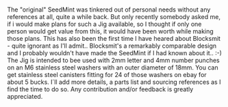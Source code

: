 ### 
The "original" SeedMint was tinkered out of personal needs without any references at all, quite a while back. 
But only recently somebody asked me, if i would make plans for such a Jig available, so I thought if only one person would get value from this, it would have been worth while making those plans. This has also been the first time I have heared about Blocksmit - quite ignorant as I'll admit..
Blocksmit's a remarkably comparable design and I probably wouldn't have made the SeedMint if I had known about it.. :-)
The Jig is intended to bee used with 2mm letter and 4mm number punches on an M6 stainless steel washers with an outer diameter of 18mm.
You can get stainless steel canisters fitting for 24 of those washers on ebay for about 5 bucks.
I´ll add more details, a parts list and sourcing references as I find the time to do so. 
Any contribution and/or feedback is greatly appreciated.



<!--
**SeedMint/SeedMint** is a ✨ _special_ ✨ repository because its `README.md` (this file) appears on your GitHub profile.

Here are some ideas to get you started:

- 🔭 I’m currently working on ...
- 🌱 I’m currently learning ...
- 👯 I’m looking to collaborate on ...
- 🤔 I’m looking for help with ...
- 💬 Ask me about ...
- 📫 How to reach me: ...
- 😄 Pronouns: ...
- ⚡ Fun fact: ...
-->
